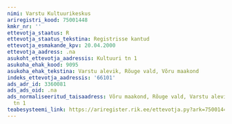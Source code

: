 ```yaml
---
nimi: Varstu Kultuurikeskus
ariregistri_kood: 75001448
kmkr_nr: ''
ettevotja_staatus: R
ettevotja_staatus_tekstina: Registrisse kantud
ettevotja_esmakande_kpv: 20.04.2000
ettevotja_aadress: .na
asukoht_ettevotja_aadressis: Kultuuri tn 1
asukoha_ehak_kood: 9095
asukoha_ehak_tekstina: Varstu alevik, Rõuge vald, Võru maakond
indeks_ettevotja_aadressis: '66101'
ads_adr_id: 3360081
ads_ads_oid: .na
ads_normaliseeritud_taisaadress: Võru maakond, Rõuge vald, Varstu alevik, Kultuuri
  tn 1
teabesysteemi_link: https://ariregister.rik.ee/ettevotja.py?ark=75001448&ref=rekvisiidid
---
```

